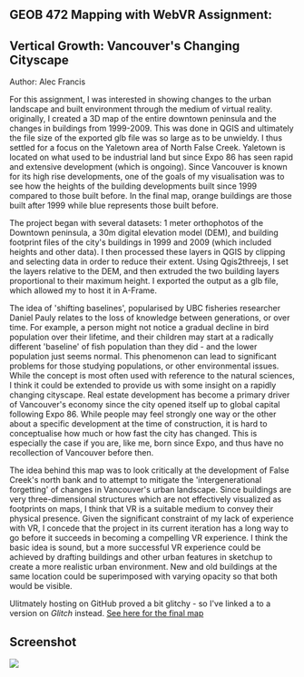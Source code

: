## GEOB 472 Mapping with WebVR Assignment:
## Vertical Growth: Vancouver's Changing Cityscape

Author: Alec Francis

For this assignment, I was interested in showing changes to the urban landscape and built environment through the medium of virtual reality. originally, I created a 3D map of the entire downtown peninsula and the changes in buildings from 1999-2009. This was done in QGIS and ultimately the file size of the exported glb file was so large as to be unwieldy. I thus settled for a focus on the Yaletown area of North False Creek. Yaletown is located on what used to be industrial land but since Expo 86 has seen rapid and extensive development (which is ongoing). Since Vancouver is known for its high rise developments, one of the goals of my visualisation was to see how the heights of the building developments built since 1999 compared to those built before. In the final map, orange buildings are those built after 1999 while blue represents those built before.

The project began with several datasets: 1 meter orthophotos of the Downtown peninsula, a 30m digital elevation model (DEM), and building footprint files of the city's buildings in 1999 and 2009 (which included heights and other data). I then processed these layers in QGIS by clipping and selecting data in order to reduce their extent. Using Qgis2threejs, I set the layers relative to the DEM, and then extruded the two building layers proportional to their maximum height. I exported the output as a glb file, which allowed my to host it in A-Frame.

The idea of 'shifting baselines', popularised by UBC fisheries researcher Daniel Pauly relates to the loss of knowledge between generations, or over time. For example, a person might not notice a gradual decline in bird population over their lifetime, and their children may start at a radically different 'baseline' of fish population than they did - and the lower population just seems normal. This phenomenon can lead to significant problems for those studying populations, or other environmental issues. While the concept is most often used with reference to the natural sciences, I think it could be extended to provide us with some insight on a rapidly changing cityscape. Real estate development has become a primary driver of Vancouver's economy since the city opened itself up to global capital following Expo 86. While people may feel strongly one way or the other about a specific development at the time of construction, it is hard to conceptualise how much or how fast the city has changed. This is especially the case if you are, like me, born since Expo, and thus have no recollection of Vancouver before then.

The idea behind this map was to look critically at the development of False Creek's north bank and to attempt to mitigate the 'intergenerational forgetting' of changes in Vancouver's urban landscape. Since buildings are very three-dimensional structures which are not effectively visualized as footprints on maps, I think that VR is a suitable medium to convey their physical presence. Given the significant constraint of my lack of experience with VR, I concede that the project in its current iteration has a long way to go before it succeeds in becoming a compelling VR experience. I think the basic idea is sound, but a more successful VR experience could be achieved by drafting buildings and other urban features in sketchup to create a more realistic urban environment. New and old buildings at the same location could be superimposed with varying opacity so that both would be visible.

Ulitmately hosting on GitHub proved a bit glitchy - so I've linked a to a version on _Glitch_ instead.
<a href = 'https://stump-shirt.glitch.me/' title = "Vertical Growth"
  target = "_blank"> See here for the final map</a>
  
## Screenshot

<img src = 'https://kilmuir.github.io/VRVancouver/screenshotvr.png'>

